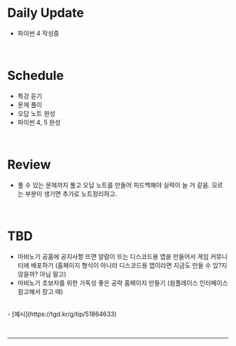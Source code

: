 
# Daily Update
- 파이썬 4 작성중

&nbsp;
# Schedule
- 특강 듣기
- 문제 풀이
- 오답 노트 완성
- 파이썬 4, 5 완성


&nbsp;
# Review
- 풀 수 있는 문제까지 풀고 오답 노트를 만들어 피드백해야 실력이 늘 거 같음. 모르는 부분이 생기면 추가로 노트정리하고.

&nbsp;
# TBD
- 마비노기 공홈에 공지사항 뜨면 알람이 뜨는 디스코드용 앱을 만들어서 게임 커뮤니티에 배포하기 (홈페이지 형식이 아니라 디스코드용 앱이라면 지금도 만들 수 있?지 않을까? 아님 말고)
- 마비노기 초보자를 위한 가독성 좋은 공략 홈페이지 만들기 (쉼플레이스 인터페이스 참고해서 장고 때)
<br>
- [예시](https://tgd.kr/g/tip/51864633)

&nbsp;
***